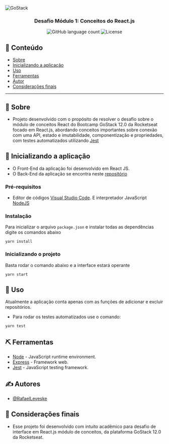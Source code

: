 <img alt="GoStack" src="https://storage.googleapis.com/golden-wind/bootcamp-gostack/header-desafios.png" />

<h3 align="center">
  Desafio Módulo 1: Conceitos do React.js
</h3>

<p align="center">
  <img alt="GitHub language count" src="https://img.shields.io/github/languages/count/rocketseat/bootcamp-gostack-desafios?color=%2304D361">

  <img alt="License" src="https://img.shields.io/badge/license-MIT-%2304D361">

</p>

## 📝 Conteúdo

- [Sobre](#about)
- [Inicializando a aplicação](#getting_started)
- [Uso](#usage)
- [Ferramentas](#built_using)
- [Autor](#authors)
- [Considerações finais](#acknowledgement)

---

## 🏁 Sobre <a name = "about"></a>

- Projeto desenvolvido com o propósito de resolver o desafio sobre o módulo de conceitos React do Bootcamp GoStack 12.0 da Rocketseat focado em React.js, abordando conceitos importantes sobre conexão com uma API, estado e imutabilidade, componentização e propriedades, com testes automatizados utilizando [Jest](https://jestjs.io/) 
## 🏁 Inicializando a aplicação <a name = "getting_started"></a>

- O Front-End da aplicação foi desenvolvido em React JS.
- O Back-End da aplicação se encontra neste [repositório](https://github.com/RafaelLeveske/desafio-gostack-node-1)

### Pré-requisitos
- Editor de códigos [Visual Studio Code](https://code.visualstudio.com/download). E interpretador JavaScript [NodeJS](https://nodejs.org/pt-br/download/)

### Instalação

Para inicializar o arquivo `package.json` e instalar todas as dependências digite os comandos abaixo

```
yarn install
```

### Inicializando o projeto

Basta rodar o comando abaixo e a interface estará operante

```
yarn start
```

## 🎈 Uso <a name="usage"></a>

Atualmente a aplicação conta apenas com as funções de adicionar e excluir repositórios.

- Para rodar os testes automatizados use o comando:

```
yarn test
```

## ⛏️ Ferramentas <a name = "built_using"></a>

- [Node](https://nodejs.org/en/) - JavaScript runtime environment.
- [Express](https://expressjs.com/pt-br/) - Framework web.
- [Jest](https://jestjs.io/) - JavaScript testing framework.

## ✍️ Autores <a name = "authors"></a>

- [@RafaelLeveske](https://github.com/RafaelLeveske)

## 🎉 Considerações finais <a name = "acknowledgement"></a>

- Esse projeto foi desenvolvido com intuito acadêmico para desafio de interface em React.js módulo de conceitos, da plataforma GoStack 12.0 da Rocketseat.

